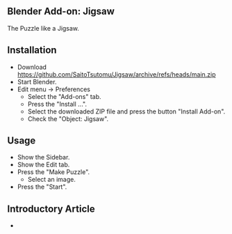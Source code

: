 ## Blender Add-on: Jigsaw

The Puzzle like a Jigsaw.

## Installation

- Download https://github.com/SaitoTsutomu/Jigsaw/archive/refs/heads/main.zip
- Start Blender.
- Edit menu -> Preferences
  - Select the "Add-ons" tab.
  - Press the "Install ...".
  - Select the downloaded ZIP file and press the button "Install Add-on".
  - Check the "Object: Jigsaw".

## Usage

- Show the Sidebar.
- Show the Edit tab.
- Press the "Make Puzzle".
  - Select an image.
- Press the "Start".

## Introductory Article

- []()
